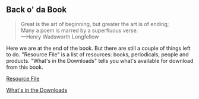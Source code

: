 ## Back o' da Book

>Great is the art of beginning, but greater the art is of ending;<br>
 Many a poem is marred by a superfluous verse.  
>&mdash;Henry Wadsworth Longfellow

Here we are at the end of the book. But there are still a
couple of things left to do. "Resource File" is a list of resources:
books, periodicals, people and products. "What's in the Downloads"
tells you what's available for download from this book.

[Resource File](s0c1.md)

[What's in the Downloads](s0c2.md)